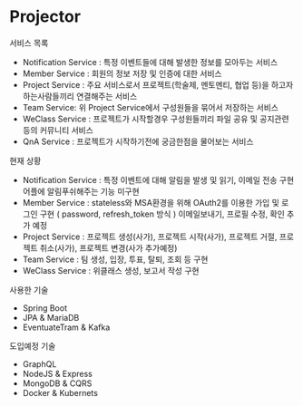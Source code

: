 # Projector

서비스 목록

- Notification Service : 특정 이벤트들에 대해 발생한 정보를 모아두는 서비스
- Member Service : 회원의 정보 저장 및 인증에 대한 서비스
- Project Service : 주요 서비스로서 프로젝트(학술제, 멘토멘티, 협업 등)을 하고자 하는사람들끼리 연결해주는 서비스
- Team Service: 위 Project Service에서 구성원들을 묶어서 저장하는 서비스
- WeClass Service : 프로젝트가 시작할경우 구성원들끼리 파일 공유 및 공지관련 등의 커뮤니티 서비스
- QnA Service : 프로젝트가 시작하기전에 궁금한점을 물어보는 서비스

현재 상황

- Notification Service : 특정 이벤트에 대해 알림을 발생 및 읽기, 이메일 전송 구현 어플에 알림푸쉬해주는 기능 미구현
- Member Service : stateless와 MSA환경을 위해 OAuth2를 이용한 가입 및 로그인 구현 ( password, refresh_token 방식 ) 이메일보내기, 프로필 수정, 확인 추가 예정
- Project Service : 프로젝트 생성(사가), 프로젝트 시작(사가), 프로젝트 거절, 프로젝트 취소(사가), 프로젝트 변경(사가 추가예정)
- Team Service : 팀 생성, 입장, 투표, 탈퇴, 조회 등 구현
- WeClass Service : 위클래스 생성, 보고서 작성 구현

사용한 기술

- Spring Boot
- JPA & MariaDB
- EventuateTram & Kafka

도입예정 기술

- GraphQL
- NodeJS & Express
- MongoDB & CQRS
- Docker & Kubernets
